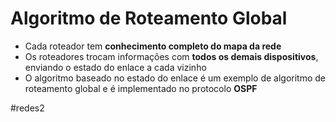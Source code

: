 
# Algoritmo de Roteamento Global

- Cada roteador tem **conhecimento completo do mapa da rede**
- Os roteadores trocam informações com **todos os demais dispositivos**, enviando o estado do enlace a cada vizinho
- O algoritmo baseado no estado do enlace é um exemplo de algoritmo de roteamento global e é implementado no protocolo **OSPF**

#redes2

